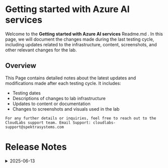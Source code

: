 # Getting started with Azure AI services

Welcome to the **Getting started with Azure AI services** Readme.md . In this page, we will document the changes made during the last testing cycle, including updates related to the infrastructure, content, screenshots, and other relevant changes for the lab.

## Overview

This Page contains detailed notes about the latest updates and modifications made after each testing cycle. It includes:

- Testing dates
- Descriptions of changes to lab infrastructure
- Updates to content or documentation
- Changes to screenshots and visuals used in the lab

`For any further details or inquiries, feel free to reach out to the CloudLabs support team. Email Support: cloudlabs-support@spektrasystems.com`

# Release Notes

<details>
  <summary>2025-06-13</summary>

### Release Date: 2025-05-13

- **Change**: Enhanced the labguide with new latest screenshots.
  
- **Testing Date**: 2025-06-13

## Infrastructure Changes

NA

## Content Changes

NA
  

## Screenshot Updates

- **Change**: Enhanced the labguide with new latest screenshots.

## Validation

NA

## Testing Notes

- **Test Validation Summary**: Validated the lab guide steps, enhanced the labguide with new latest screenshots.


---
</details>
